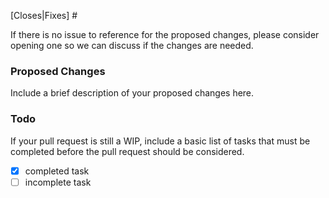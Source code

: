 [Closes|Fixes] #

If there is no issue to reference for the proposed changes, please consider opening one so we can discuss if the changes are needed.

### Proposed Changes

Include a brief description of your proposed changes here.


### Todo

If your pull request is still a WIP, include a basic list of tasks that must be completed before the pull request should be considered.

- [x] completed task
- [ ] incomplete task
